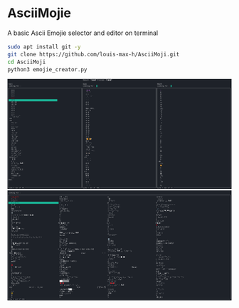# AsciiMojie
A basic Ascii Emojie selector and editor on terminal

```sh
sudo apt install git -y
git clone https://github.com/louis-max-h/AsciiMoji.git
cd AsciiMoji
python3 emojie_creator.py
```

![Emojie creator](https://raw.githubusercontent.com/Louis-max-H/AsciiMoji/main/picture_emojie_creator.png "Emojie creator")
![Emojie selector](https://raw.githubusercontent.com/Louis-max-H/AsciiMoji/main/picture_emojie_selector.png "Emojie selector")
